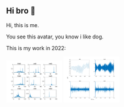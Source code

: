 ## Hi bro 👋

<!--

**Here are some ideas to get you started:**

🙋‍♀️ A short introduction - what is your organization all about?
🌈 Contribution guidelines - how can the community get involved?
👩‍💻 Useful resources - where can the community find your docs? Is there anything else the community should know?
🍿 Fun facts - what does your team eat for breakfast?
🧙 Remember, you can do mighty things with the power of [Markdown](https://docs.github.com/github/writing-on-github/getting-started-with-writing-and-formatting-on-github/basic-writing-and-formatting-syntax)
-->


Hi, this is me.

You see this avatar, you know i like dog.



This is my work in 2022:

<img src="assets/Inked分解比较.jpg" width="30%" />

<img src="assets/vmd分解的副本.jpg" width="30%" />



